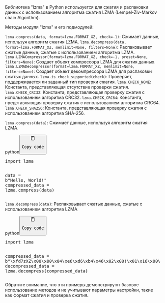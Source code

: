 <p>Библиотека "lzma" в Python используется для сжатия и распаковки данных
с использованием алгоритма сжатия LZMA (Lempel-Ziv-Markov chain Algorithm).</p>
<p>Методы модуля "lzma" и его подмодулей:</p>
<p><code>lzma.compress(data, format=lzma.FORMAT_XZ, check=-1)</code>: Сжимает данные, используя алгоритм сжатия LZMA.
<code>lzma.decompress(data, format=lzma.FORMAT_XZ, memlimit=None, filters=None)</code>: Распаковывает сжатые данные, сжатые с использованием алгоритма LZMA.
<code>lzma.LZMACompressor(format=lzma.FORMAT_XZ, check=-1, preset=None, filters=None)</code>: Создает объект компрессора LZMA для сжатия данных.
<code>lzma.LZMADecompressor(format=lzma.FORMAT_XZ, memlimit=None, filters=None)</code>: Создает объект декомпрессора LZMA для распаковки сжатых данных.
<code>lzma.is_check_supported(check)</code>: Проверяет, поддерживается ли заданный тип проверки сжатия.
<code>lzma.CHECK_NONE</code>: Константа, представляющая отсутствие проверки сжатия.
<code>lzma.CHECK_CRC32</code>: Константа, представляющая проверку сжатия с использованием алгоритма CRC32.
<code>lzma.CHECK_CRC64</code>: Константа, представляющая проверку сжатия с использованием алгоритма CRC64.
<code>lzma.CHECK_SHA256</code>: Константа, представляющая проверку сжатия с использованием алгоритма SHA-256.</p>
<p><code>lzma.compress(data)</code>: Сжимает данные, используя алгоритм сжатия LZMA.</p>
<div class="code-element"><div class="lang-line"><text>python</text><button class="copy-button" onclick="copyCode(this)"><svg aria-hidden="true" xmlns="http://www.w3.org/2000/svg" width="16" height="16" fill="none" viewBox="0 0 24 24"><path stroke="currentColor" stroke-linecap="round" stroke-linejoin="round" stroke-width="2" d="M15 4h3a1 1 0 0 1 1 1v15a1 1 0 0 1-1 1H6a1 1 0 0 1-1-1V5a1 1 0 0 1 1-1h3m0 3h6m-5-4v4h4V3h-4Z"/></svg><pre>Copy code</pre></button></div><div class="code"><div class="highlight"><pre><span></span><span class="kn">import</span> <span class="nn">lzma</span>

<span class="n">data</span> <span class="o">=</span> <span class="sa">b</span><span class="s2">&quot;Hello, World!&quot;</span>
<span class="n">compressed_data</span> <span class="o">=</span> <span class="n">lzma</span><span class="o">.</span><span class="n">compress</span><span class="p">(</span><span class="n">data</span><span class="p">)</span>
</pre></div></div></div>

<p><code>lzma.decompress(data)</code>: Распаковывает сжатые данные, сжатые с использованием алгоритма LZMA.</p>
<div class="code-element"><div class="lang-line"><text>python</text><button class="copy-button" onclick="copyCode(this)"><svg aria-hidden="true" xmlns="http://www.w3.org/2000/svg" width="16" height="16" fill="none" viewBox="0 0 24 24"><path stroke="currentColor" stroke-linecap="round" stroke-linejoin="round" stroke-width="2" d="M15 4h3a1 1 0 0 1 1 1v15a1 1 0 0 1-1 1H6a1 1 0 0 1-1-1V5a1 1 0 0 1 1-1h3m0 3h6m-5-4v4h4V3h-4Z"/></svg><pre>Copy code</pre></button></div><div class="code"><div class="highlight"><pre><span></span><span class="kn">import</span> <span class="nn">lzma</span>

<span class="n">compressed_data</span> <span class="o">=</span> <span class="sa">b</span><span class="s2">&quot;</span><span class="se">\xfd</span><span class="s2">7zXZ</span><span class="se">\x00\x00\x04\xe6\xd6\xb4\x46\x02\x00</span><span class="s2">!</span><span class="se">\x01\x16\x00\x00\x00</span><span class="s2">t/</span><span class="se">\xe5\xfd\x01\x00\x00\x00\xff\xff</span><span class="s2">&quot;</span>
<span class="n">decompressed_data</span> <span class="o">=</span> <span class="n">lzma</span><span class="o">.</span><span class="n">decompress</span><span class="p">(</span><span class="n">compressed_data</span><span class="p">)</span>
</pre></div></div></div>

<p>Обратите внимание, что эти примеры демонстрируют базовое использование методов
и не учитывают параметры настройки, такие как формат сжатия и проверка сжатия.</p>